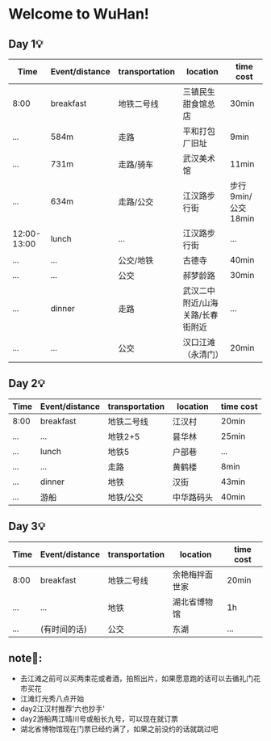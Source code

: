 # Welcome to WuHan!
## Day 1💡
| Time | Event/distance |transportation|location|time cost|
| ---- | ---- | ---- |---- |--- |
| 8:00 | breakfast | 地铁二号线 | 三镇民生甜食馆总店|30min|
|...|584m|走路|平和打包厂旧址|9min|
|...|731m|走路/骑车|武汉美术馆|11min|
|...|634m|走路/公交|江汉路步行街|步行9min/公交18min|
|12:00-13:00|lunch|...|江汉路步行街|...|
|...|...|公交/地铁|古德寺|40min|
|...|...|公交|郝梦龄路|30min|
|...|dinner|走路|武汉二中附近/山海关路/长春街附近|...|
|...|...|公交|汉口江滩（永清门）|20min|

## Day 2💡
| Time | Event/distance |transportation|location|time cost|
| ---- | ---- | ---- |---- |--- |
| 8:00 | breakfast | 地铁二号线 | 江汉村|20min|
|...|...|地铁2+5|昙华林|25min|
|...|lunch|地铁5|户部巷|...|
|...|...|走路|黄鹤楼|8min|
|...|dinner|地铁|汉街|43min|
|...|游船|地铁/公交|中华路码头|40min|

## Day 3💡
| Time | Event/distance |transportation|location|time cost|
| ---- | ---- | ---- |---- |--- |
| 8:00 | breakfast | 地铁二号线 | 余艳梅拌面世家|20min|
|...|...|地铁|湖北省博物馆|1h|
|...|(有时间的话)|公交|东湖|...|



## note📝:
* 去江滩之前可以买两束花或者酒，拍照出片，如果愿意跑的话可以去循礼门花市买花
* 江滩灯光秀八点开始
* day2江汉村推荐'六也抄手'
* day2游船两江晴川号或船长九号，可以现在就订票
* 湖北省博物馆现在门票已经约满了，如果之前没约的话就跳过吧


